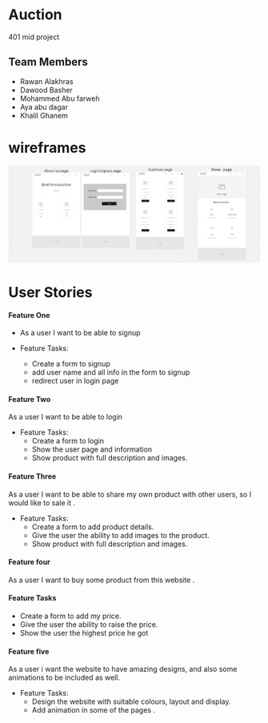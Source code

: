 # Auction

401 mid project

## Team Members

* Rawan Alakhras
* Dawood Basher
* Mohammed Abu farweh
* Aya abu dagar
* Khalil Ghanem

# wireframes

![wireframes](w2.png)

# User Stories

#### Feature One

* As a user I want to be able to signup

* Feature Tasks:
  * Create a form to signup
  * add user name and all info in the form to signup
  * redirect user in login page

#### Feature Two

 As a user I want to be able to login

* Feature Tasks:
  * Create a form to login
  * Show the user page and information
  * Show product with full description and images.

#### Feature Three

As a user I want to be able to share my own product  with other users, so I would like to sale it .

* Feature Tasks:
  * Create a form to add product details.
  * Give the user the ability to add images to the product.
  * Show product with full description and images.

#### Feature four

As a user I want to buy some product from this website .

#### Feature Tasks

* Create a form to add my price.
* Give the user the ability to raise the price.
* Show the user the highest price he got

#### Feature five

As a user i want the website to have amazing designs, and also some animations to be included as well.

* Feature Tasks:
  * Design the website with suitable colours, layout and display.
  * Add animation in some of the pages .

